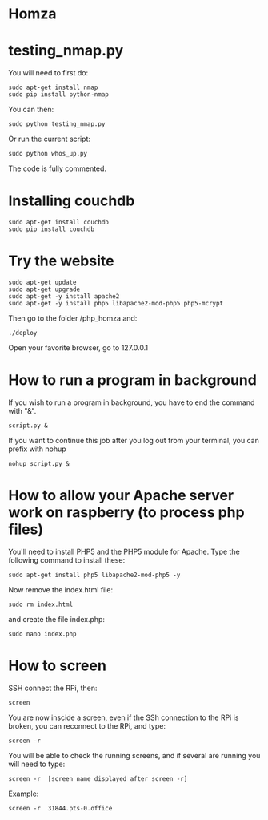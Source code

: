 # Homza

# testing_nmap.py
You will need to first do:

````
sudo apt-get install nmap
sudo pip install python-nmap
````

You can then:
````
sudo python testing_nmap.py
````
Or run the current script:
````
sudo python whos_up.py
````
The code is fully commented.

# Installing couchdb
````
sudo apt-get install couchdb
sudo pip install couchdb
````
# Try the website
````
sudo apt-get update
sudo apt-get upgrade
sudo apt-get -y install apache2 
sudo apt-get -y install php5 libapache2-mod-php5 php5-mcrypt
````
Then go to the folder /php_homza and:
````
./deploy
````
Open your favorite browser, go to 127.0.0.1

# How to run a program in background
If you wish to run a program in background, you have to end the command with "&".
````
script.py &
````
If you want to continue this job after you log out from your terminal, you can prefix with nohup
````
nohup script.py &
````
# How to allow your Apache server work on raspberry (to process php files)

You'll need to install PHP5 and the PHP5 module for Apache. Type the following command to install these:
````
sudo apt-get install php5 libapache2-mod-php5 -y
````
Now remove the index.html file:
````
sudo rm index.html
````
and create the file index.php:
````
sudo nano index.php
````
# How to screen

SSH connect the RPi, then:
````
screen
````
You are now inscide a screen, even if the SSh connection to the RPi is broken, you can reconnect to the RPi, and type:
````
screen -r
````
You will be able to check the running screens, and if several are running you will need to type:
````
screen -r  [screen name displayed after screen -r]
````
Example:
````
screen -r  31844.pts-0.office
````


